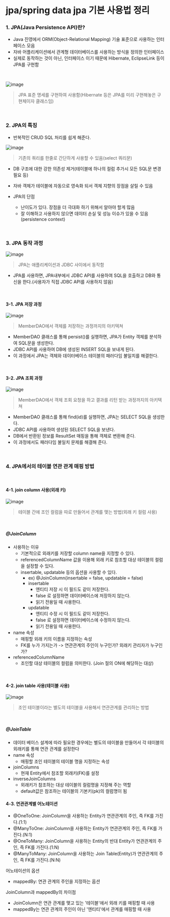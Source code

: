 <h1>jpa/spring data jpa 기본 사용법 정리</h1>

<h3>1. JPA(Java Persistence API)란?</h3>

- Java 진영에서 ORM(Object-Relational Mapping) 기술 표준으로 사용하는 인터페이스 모음
- 자바 어플리케이션에서 관계형 데이터베이스를 사용하는 방식을 정의한 인터페이스
- 실제로 동작하는 것이 아닌, 인터페이스 이기 때문에 Hibernate, EclipseLink 등이 JPA를 구현함

<br/>

![image](https://github.com/user-attachments/assets/9607619c-fdfd-4be3-aea8-4dd025b5fe19)
> JPA 표준 명세를 구현하여 사용함(Hibernate 등은 JPA를 미리 구현해놓은 구현체이자 클래스임)

<br/>

<h3>2. JPA의 특징</h3>

- 반복적인 CRUD SQL 처리를 쉽게 해준다.

![image](https://github.com/user-attachments/assets/697db7f0-587f-40a1-b067-df200461e356)
> 기존의 쿼리를 한줄로 간단하게 사용할 수 있음(select 쿼리문)

- DB 구조에 대한 강한 의존성 제거(테이블에 하나의 컬럼 추가시 모든 SQL문 변경 필요 등)
- 자바 객체가 테이블에 자동으로 영속화 되서 객체 지향의 장점을 살릴 수 있음

- JPA의 단점
  - 난이도가 있다. 장점을 더 극대화 하기 위해서 알아야 할게 많음
  - 잘 이해하고 사용하지 않으면 데이터 손실 및 성능 이슈가 있을 수 있음 (persistence context)

<br/>

<h3>3. JPA 동작 과정</h3>

![image](https://github.com/user-attachments/assets/b9acc7e5-a19b-45d5-ab0d-5b730f31a508)
> JPA는 애플리케이션과 JDBC 사이에서 동작함

- JPA를 사용하면, JPA내부에서 JDBC API를 사용하여 SQL을 호출하고 DB와 통신을 한다.(사용자가 직접 JDBC API를 사용하지 않음)

<br/>

<h4>3-1. JPA 저장 과정</h4>

![image](https://github.com/user-attachments/assets/e1e9397c-3be5-458a-900a-e936365444bb)
> MemberDAO에서 객체를 저장하는 과정까지의 아키텍쳐

- MemberDAO 클래스를 통해 persist()를 실행하면, JPA가 Entity 객체를 분석하여 SQL문을 생성한다.
- JDBC API를 사용하여 DB에 생성된 INSERT SQL을 보내게 된다.
- 이 과정에서 JPA는 객체와 데이터베이스 테이블의 패러다임 불일치를 해결한다.

<br/>

<h4>3-2. JPA 조회 과정</h4>

![image](https://github.com/user-attachments/assets/a5a9d809-918a-4e6f-922b-05a7cb54eac7)
> MemberDAO에서 객체 조회 요청을 하고 결과를 리턴 받는 과정까지의 아키텍쳐

- MemberDAO 클래스를 통해 find(id)를 실행하면, JPA는 SELECT SQL을 생성한다.
- JDBC API를 사용하여 생성된 SELECT SQL을 보낸다.
- DB에서 반환된 정보를 ResultSet 매핑을 통해 객체로 변환해 준다.
- 이 과정에서도 패러다임 불일치 문제를 해결해 준다.

<br/>

<h3>4. JPA에서의 테이블 연관 관계 매핑 방법</h3>

<br/>

<h4>4-1. join column 사용(외래 키)</h4>

![image](https://github.com/user-attachments/assets/b3d463f3-f971-40a7-93d7-9e335e0706fa)
> 테이블 간에 조인 컬럼을 따로 만들어서 관계를 맺는 방법(외래 키 컬럼 사용)

<br/>

<h5>@JoinColumn</h5>

- 사용하는 이유
  - 기본적으로 외래키를 저장할 column name을 지정할 수 있다.
  - referencedColumnName 값을 이용해 외래 키로 참조할 대상 테이블의 컬럼을 설정할 수 있다.
  - insertable, updatable 등의 옵션을 사용할 수 있다.
    - ex) @JoinColumn(insertable = false, updatable = false)
    - insertable
      - 엔티티 저장 시 이 필드도 같이 저장한다.
      - false 로 설정하면 데이터베이스에 저장하지 않는다.
      - 읽기 전용일 때 사용한다.
    - updatable
      - 엔티티 수정 시 이 필드도 같이 저장한다.
      - false 로 설정하면 데이터베이스에 수정하지 않는다.
      - 읽기 전용일 때 사용한다. 
- name 속성
  - 매핑할 외래 키의 이름을 지정하는 속성
  - FK를 누가 가지는가 -> 연관관계의 주인이 누구인가? 외래키 관리자가 누구인가? 
- referencedColumnName
  - 조인할 대상 테이블의 컬럼을 의미한다. (Join 절의 ON에 해당하는 대상)
<br/>

<h4>4-2. join table 사용(테이블 사용)</h4>

![image](https://github.com/user-attachments/assets/c92a596d-8a2e-4cc6-afa4-a6bd521033e8)
> 조인 테이블이라는 별도의 테이블을 사용해서 연관관계를 관리하는 방법

<br/>

<h5>@JoinTable</h5>

- 데이터 베이스 설계에 따라 필요한 경우에는 별도의 테이블을 만들어서 각 테이블의 외래키를 통해 연관 관계를 설정한다
- name 속성
  - 매핑할 조인 테이블의 테이블 명을 지정하는 속성
- joinColumns
  - 현재 Entity에서 참조할 외래키(FK)를 설정
- inverseJoinColumns 
  - 외래키가 참조하는 대상 테이블의 컬럼명을 지정해 주는 역할
  - default값은 참조하는 테이블의 기본키(pk)의 컬럼명이 됨
 
<h4>4-3. 연관관계별 어노테이션</h4>

- @OneToOne: JoinColumn을 사용하는 Entity가 연관관계의 주인, 즉 FK를 가진다.(1:1)
- @ManyToOne: JoinColumn을 사용하는 Entity가 연관관계의 주인, 즉 FK를 가진다.(N:1)
- @OneToMany: JoinColumn을 사용하는 Entity의 반대 Entity가 연관관계의 주인, 즉 FK를 가진다.(1:N)
- @ManyToMany: JoinColumn을 사용하는 Join Table(Entity)가 연관관계의 주인, 즉 FK를 가진다.(N:N)

어노테이션의 옵션
- mappedBy: 연관 관계의 주인을 지정하는 옵션

JoinColumn과 mappedBy의 차이점
- JoinColumn은 연관 관계를 맺고 있는 '테이블'에서 외래 키를 매핑할 때 사용 
- mappedBy는 연관 관계의 주인이 아닌 '엔티티'에서 관계를 매핑할 때 사용

